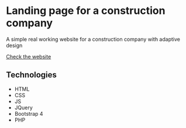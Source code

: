 # Landing page for a construction company

A simple real working website for a  construction company with adaptive design

[Check the website](http://remont-pod-kliuch.kyiv.ua/)

## Technologies
* HTML
* CSS
* JS
* JQuery
* Bootstrap 4
* PHP

